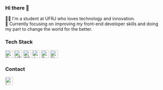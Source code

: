 ### Hi there 👋

👩‍💻 I'm a student at UFRJ who loves technology and innovation.
<br>
🌱 Currently focusing on improving my front-end developer skills and doing my part to change the world for the better.

<div >
    <h3>Tech Stack</h3>
    <a href="https://www.figma.com/"><img alt="Figma" src="https://img.shields.io/badge/Figma-F24E1E?style=for-the-badge&logo=figma&logoColor=white" height="25"/></a>
    <a href="http://html5.com/"><img alt="HTML5" src="https://img.shields.io/badge/HTML5-E34F26?style=for-the-badge&logo=html5&logoColor=white" height="25"/></a>
     <a href="https://css3.com/"><img alt="CSS3" src="https://img.shields.io/badge/CSS3-1572B6?style=for-the-badge&logo=css3&logoColor=white" height="25"/></a>
     <a href="https://www.javascript.com/"><img alt="JavaScript" src="https://img.shields.io/badge/JavaScript-323330?style=for-the-badge&logo=javascript&logoColor=F7DF1E" height="25"/></a>
    <a href="https://www.python.org/"><img alt="Python" src="https://img.shields.io/badge/python%20-%2314354C.svg?&style=for-the-badge&logo=python&logoColor=white" height="25"/></a>
    <a href="https://flask.palletsprojects.com/"><img alt="Flask" src="https://img.shields.io/badge/flask%20-%23000.svg?&style=for-the-badge&logo=flask&logoColor=white" height="25"/></a>
<!--     <a href="https://www.mysql.com/"><img alt="MySQL" src="https://img.shields.io/badge/mysql-%2300f.svg?&style=for-the-badge&logo=mysql&logoColor=white" height="25"/></a> -->
    
</div>




<div>
    <h3>Contact</h3>
    <a href="https://www.linkedin.com/in/kelly-pinheiro-soares-225352231/"><img alt="Linkedin" src="https://img.shields.io/badge/linkedin-%230077B5.svg?&style=for-the-badge&logo=linkedin&logoColor=white" height="25"/></a>
</div>

<!--
**Kellypsoares/Kellypsoares** is a ✨ _special_ ✨ repository because its `README.md` (this file) appears on your GitHub profile.

Here are some ideas to get you started:

- 🔭 I’m currently working on ...
- 🌱 I’m currently learning ...
- 👯 I’m looking to collaborate on ...
- 🤔 I’m looking for help with ...
- 💬 Ask me about ...
- 📫 How to reach me: ...
- 😄 Pronouns: ...
- ⚡ Fun fact: ...
-->
